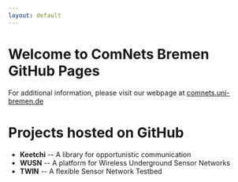 ```yaml
---
layout: default
---
```


Welcome to ComNets Bremen GitHub Pages
======================================

For additional information, please visit our webpage at
[comnets.uni-bremen.de](https://www.comnets.uni-bremen.de "ComNets Bremen")


Projects hosted on GitHub
=========================

- **Keetchi** -- A library for opportunistic communication
- **WUSN** -- A platform for Wireless Underground Sensor Networks
- **TWIN** -- A flexible Sensor Network Testbed
